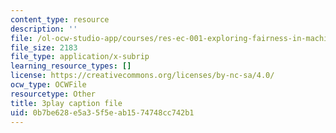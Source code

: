 ```yaml
---
content_type: resource
description: ''
file: /ol-ocw-studio-app/courses/res-ec-001-exploring-fairness-in-machine-learning-for-international-development-spring-2020/0b7be628e5a35f5eab1574748cc742b1_hvcYz4yzS0w.vtt
file_size: 2183
file_type: application/x-subrip
learning_resource_types: []
license: https://creativecommons.org/licenses/by-nc-sa/4.0/
ocw_type: OCWFile
resourcetype: Other
title: 3play caption file
uid: 0b7be628-e5a3-5f5e-ab15-74748cc742b1
---
```

